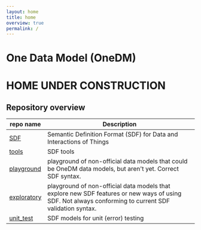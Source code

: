 ```yaml
---
layout: home
title: home 
overview: true
permalink: /
---
```


# One Data Model (OneDM)

# HOME UNDER CONSTRUCTION


## Repository overview

| repo name       | Description                                                          |
|-----------------|----------------------------------------------------------------------|
| [SDF][]         | Semantic Definition Format (SDF) for Data and Interactions of Things |
| [tools][]       | SDF tools                                                            |
| [playground][]  | playground of non-official data models that could be OneDM data models, but aren't yet. Correct SDF syntax.  |
| [exploratory][] | playground of non-official data models that explore new SDF features or new ways of using SDF. Not always conforming to current SDF validation syntax. |
| [unit_test][]   | SDF models for unit (error) testing                        |


[SDF]: https://github.com/one-data-model/SDF
[tools]: https://github.com/one-data-model/tools
[playground]: https://github.com/one-data-model/playground
[exploratory]: https://github.com/one-data-model/exploratory
[unit_test]: https://github.com/one-data-model/unit_test

[RFC8610]: https://tools.ietf.org/html/rfc8610
